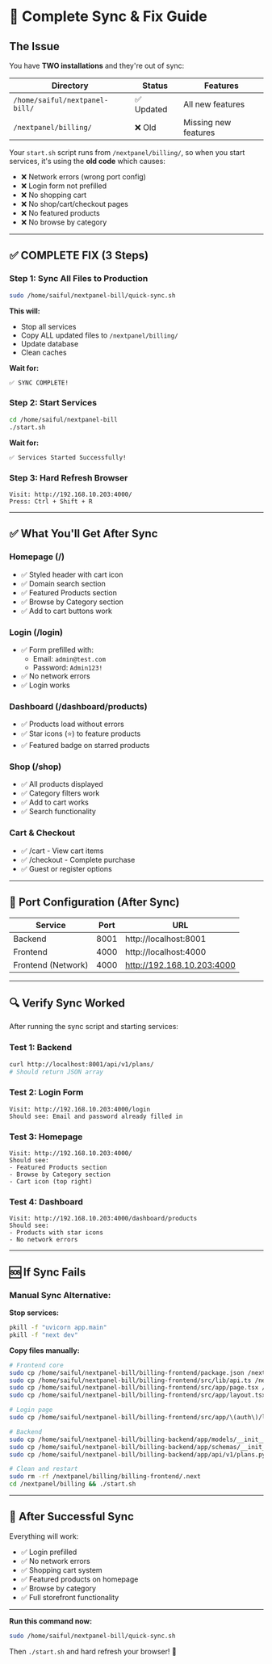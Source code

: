 # 🔄 Complete Sync & Fix Guide

## The Issue

You have **TWO installations** and they're out of sync:

| Directory | Status | Features |
|-----------|--------|----------|
| `/home/saiful/nextpanel-bill/` | ✅ Updated | All new features |
| `/nextpanel/billing/` | ❌ Old | Missing new features |

Your `start.sh` script runs from `/nextpanel/billing/`, so when you start services, it's using the **old code** which causes:
- ❌ Network errors (wrong port config)
- ❌ Login form not prefilled
- ❌ No shopping cart
- ❌ No shop/cart/checkout pages
- ❌ No featured products
- ❌ No browse by category

---

## ✅ COMPLETE FIX (3 Steps)

### Step 1: Sync All Files to Production

```bash
sudo /home/saiful/nextpanel-bill/quick-sync.sh
```

**This will:**
- Stop all services
- Copy ALL updated files to `/nextpanel/billing/`
- Update database
- Clean caches

**Wait for:**
```
✅ SYNC COMPLETE!
```

### Step 2: Start Services

```bash
cd /home/saiful/nextpanel-bill
./start.sh
```

**Wait for:**
```
✅ Services Started Successfully!
```

### Step 3: Hard Refresh Browser

```
Visit: http://192.168.10.203:4000/
Press: Ctrl + Shift + R
```

---

## ✅ What You'll Get After Sync

### Homepage (/)
- ✅ Styled header with cart icon
- ✅ Domain search section
- ✅ Featured Products section
- ✅ Browse by Category section
- ✅ Add to cart buttons work

### Login (/login)
- ✅ Form prefilled with:
  - Email: `admin@test.com`
  - Password: `Admin123!`
- ✅ No network errors
- ✅ Login works

### Dashboard (/dashboard/products)
- ✅ Products load without errors
- ✅ Star icons (⭐) to feature products
- ✅ Featured badge on starred products

### Shop (/shop)
- ✅ All products displayed
- ✅ Category filters work
- ✅ Add to cart works
- ✅ Search functionality

### Cart & Checkout
- ✅ /cart - View cart items
- ✅ /checkout - Complete purchase
- ✅ Guest or register options

---

## 🎯 Port Configuration (After Sync)

| Service | Port | URL |
|---------|------|-----|
| Backend | 8001 | http://localhost:8001 |
| Frontend | 4000 | http://localhost:4000 |
| Frontend (Network) | 4000 | http://192.168.10.203:4000 |

---

## 🔍 Verify Sync Worked

After running the sync script and starting services:

### Test 1: Backend
```bash
curl http://localhost:8001/api/v1/plans/
# Should return JSON array
```

### Test 2: Login Form
```
Visit: http://192.168.10.203:4000/login
Should see: Email and password already filled in
```

### Test 3: Homepage
```
Visit: http://192.168.10.203:4000/
Should see: 
- Featured Products section
- Browse by Category section
- Cart icon (top right)
```

### Test 4: Dashboard
```
Visit: http://192.168.10.203:4000/dashboard/products
Should see:
- Products with star icons
- No network errors
```

---

## 🆘 If Sync Fails

### Manual Sync Alternative:

**Stop services:**
```bash
pkill -f "uvicorn app.main"
pkill -f "next dev"
```

**Copy files manually:**
```bash
# Frontend core
sudo cp /home/saiful/nextpanel-bill/billing-frontend/package.json /nextpanel/billing/billing-frontend/
sudo cp /home/saiful/nextpanel-bill/billing-frontend/src/lib/api.ts /nextpanel/billing/billing-frontend/src/lib/
sudo cp /home/saiful/nextpanel-bill/billing-frontend/src/app/page.tsx /nextpanel/billing/billing-frontend/src/app/
sudo cp /home/saiful/nextpanel-bill/billing-frontend/src/app/layout.tsx /nextpanel/billing/billing-frontend/src/app/

# Login page
sudo cp /home/saiful/nextpanel-bill/billing-frontend/src/app/\(auth\)/login/page.tsx /nextpanel/billing/billing-frontend/src/app/\(auth\)/login/

# Backend
sudo cp /home/saiful/nextpanel-bill/billing-backend/app/models/__init__.py /nextpanel/billing/billing-backend/app/models/
sudo cp /home/saiful/nextpanel-bill/billing-backend/app/schemas/__init__.py /nextpanel/billing/billing-backend/app/schemas/
sudo cp /home/saiful/nextpanel-bill/billing-backend/app/api/v1/plans.py /nextpanel/billing/billing-backend/app/api/v1/

# Clean and restart
sudo rm -rf /nextpanel/billing/billing-frontend/.next
cd /nextpanel/billing && ./start.sh
```

---

## 🎉 After Successful Sync

Everything will work:
- ✅ Login prefilled
- ✅ No network errors  
- ✅ Shopping cart system
- ✅ Featured products on homepage
- ✅ Browse by category
- ✅ Full storefront functionality

---

**Run this command now:**

```bash
sudo /home/saiful/nextpanel-bill/quick-sync.sh
```

Then `./start.sh` and hard refresh your browser! 🚀

